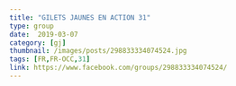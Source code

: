 ```yaml
---
title: "GILETS JAUNES EN ACTION 31"
type: group
date:  2019-03-07
category: [gj]
thumbnail: /images/posts/298833334074524.jpg
tags: [FR,FR-OCC,31]
link: https://www.facebook.com/groups/298833334074524/
---
```

